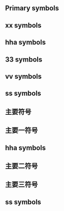 ## Primary symbols
## xx symbols
## hha symbols
## 33 symbols
## vv symbols
## ss symbols
## 主要符号
## 主要一符号
## hha symbols
## 主要二符号
## 主要三符号
## ss symbols
